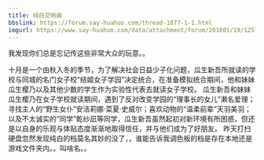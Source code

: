 ```yaml
---
title: 纯白交响曲
bbslink: https://forum.say-huahuo.com/thread-1877-1-1.html
imgurl: https://www.say-huahuo.com/data/attachment/forum/201601/19/125715j24ygnw9n8l2gznv.jpg
---
```


我发现你们总是忘记传这些非常大众的玩意。。

十月是一个由秋入冬的季节，为了解决社会日益少子化问题，瓜生新吾所就读的学校与同城的名门女子校“结姬女子学园”决定统合，在准备模拟统合期间，他和妹妹瓜生樱乃以及其他少数的学生作为实验性代表去就读女子学校。
瓜生新吾和妹妹瓜生樱乃在女子学校就读期间，遇到了反对改变学园的“理事长的女儿”濑名爱理；寻找主人的“野生女仆”安洁莉娜·菜夏·史威尔；喜欢动物的“温柔前辈”天羽美羽；以及不太诚实的“同学”乾纱凪等同学，瓜生新吾虽然起初对新环境有所困惑，但还是以自身的乐观与体贴态度渐渐地取得信任，并与他们成为了好朋友。
昨天打扫硬盘忽然发现纯白的档莫名其妙的没了，，谁能告诉我调色板的档是存在本地还是游戏文件夹内。。叫啥名。。<!--more-->
